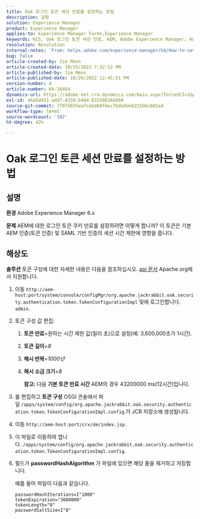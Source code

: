 ```yaml
---
title: Oak 로그인 토큰 세션 만료를 설정하는 방법
description: 설명
solution: Experience Manager
product: Experience Manager
applies-to: Experience Manager Forms,Experience Manager
keywords: KCS, Oak 로그인 토큰 세션 만료, AEM, Adobe Experience Manager, Adobe Experience Manager Forms 설정 방법
resolution: Resolution
internal-notes: 'From: helpx.adobe.com/experience-manager/kb/How-to-set-token-session-expiration-AEM.html'
bug: false
article-created-by: Jim Menn
article-created-date: 10/25/2022 7:32:12 PM
article-published-by: Jim Menn
article-published-date: 10/26/2022 12:45:51 PM
version-number: 4
article-number: KA-16464
dynamics-url: https://adobe-ent.crm.dynamics.com/main.aspx?forceUCI=1&pagetype=entityrecord&etn=knowledgearticle&id=a555c5b5-9b54-ed11-bba2-6045bd006b4b
exl-id: 46a5d421-add7-433d-b484-832508364660
source-git-commit: 7f0f5035ea7cebd60f6ec7bda9de6225b6c602a4
workflow-type: tm+mt
source-wordcount: '192'
ht-degree: 42%

---
```


# Oak 로그인 토큰 세션 만료를 설정하는 방법

## 설명


<b>환경</b>
Adobe Experience Manager 6.x

<b>문제</b>
AEM에 대한 로그인 토큰 쿠키 만료를 설정하려면 어떻게 합니까?
이 토큰은 기본 AEM 인증(토큰 인증) 및 SAML 기반 인증의 세션 시간 제한에 영향을 줍니다.






## 해상도


<b>솔루션</b>
토큰 구성에 대한 자세한 내용은 다음을 참조하십시오. [api 문서](https://jackrabbit.apache.org/oak/docs/apidocs/org/apache/jackrabbit/oak/security/authentication/token/TokenConfigurationImpl.html) Apache.org에서 지원합니다.

1. 이동 `http://aem-host:port/system/console/configMgr/org.apache.jackrabbit.oak.security.authentication.token.TokenConfigurationImpl` 및에 로그인합니다. `admin`.
2. 토큰 구성 값 편집:

   1. <b>토큰 만료</b>=원하는 시간 제한 값(밀리 초)으로 설정(예: 3,600,000초가 1시간).
   2. <b>토큰 길이</b>=*8*
   3. <b>해시 반복</b>=*1000년*
   4. <b>해시 소금 크기</b>=*8*

      <b>참고:</b> 다음 <b>기본 토큰 만료 시간</b> AEM의 경우 43200000 ms(12시간)입니다.
3. 를 편집하고 <b>토큰 구성</b> OSGI 콘솔에서 파일<b> </b>`/apps/system/config/org.apache.jackrabbit.oak.security.authentication.token.TokenConfigurationImpl.config`<b> </b>가 JCR 저장소에 생성됩니다.
4. 이동 `http://aem-host:port/crx/de/index.jsp`.
5. 이 파일로 이동하여 엽니다. `/apps/system/config/org.apache.jackrabbit.oak.security.authentication.token.TokenConfigurationImpl.config`.
6. 필드가 <b>passwordHashAlgorithm</b> 가 파일에 있으면 해당 줄을 제거하고 저장합니다.

   예를 들어 파일이 다음과 같습니다.


   ```
   passwordHashIterations=I"1000"
   tokenExpiration="3600000"
   tokenLength="8"
   passwordSaltSize=I"8"
   ```
